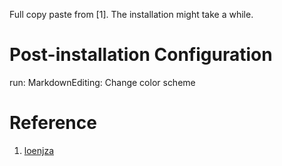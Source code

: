 <!-- # ⚡️.dotfiles | batteries included dotfile configurations

## sublime text 3 setup
This directory contains the information required to get your sublime text 3 setup for the config file in this folder.

## install (macOS)
Installing should be like 3 steps:

- Download & install [Sublime Text 3](https://www.sublimetext.com/3) and make sure it runs.
- Close Sublime Text 3
- Run the script `./install-step1` to configure Package Control and the desired packages. Once you launch sublime to continue the package installation, you can press ctrl + \` to see package installation progress. You may need to restart Sublime once as there could be dependencies that require a hard reboot of the app :|  
- Once the console output shows something like `ignored packages updated to: ["Vintage"]`, the package installation is done and you can continue to run step2.
- Close Sublime Text 3
- Run the script `./install-step2` to configure user settings.

Done! -->
Full copy paste from [1].
The installation might take a while.
# Post-installation Configuration 
run: 
MarkdownEditing: Change color scheme

# Reference
1. [loenjza](https://github.com/leonjza/dotfiles/tree/master/SublimeText)
